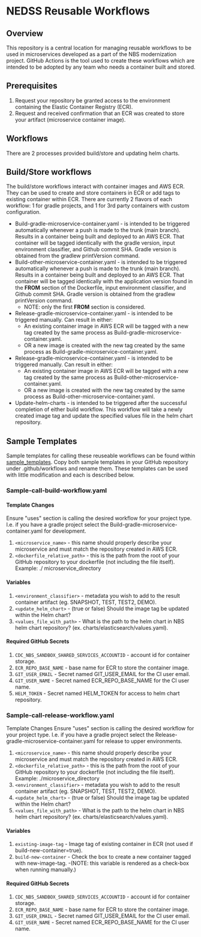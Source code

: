 # NEDSS Reusable Workflows
## Overview
This repository is a central location for managing reusable workflows to be used in microservices developed as a part of the NBS modernization project. GitHub Actions is the tool used to create these workflows which are intended to be adopted by any team who needs a container built and stored.

## Prerequisites
1. Request your repository be granted access to the environment containing the Elastic Container Registry (ECR).
2. Request and received confirmation that an ECR was created to store your artifact (microservice container image).

## Workflows
There are 2 processes provided build/store and updating helm charts.

## Build/Store workflows
The build/store workflows interact with container images and AWS ECR. They can be used to create and store containers in ECR or add tags to existing container within ECR. There are currently 2 flavors of each workflow: 1 for gradle projects, and 1 for 3rd party containers with custom configuration.

- Build-gradle-microservice-container.yaml - is intended to be triggered automatically whenever a push is made to the trunk (main branch). Results in a container being built and deployed to an AWS ECR. That container will be tagged identically with the gradle version, input environment classifier, and Github commit SHA. Gradle version is obtained from the gradlew printVersion command.
- Build-other-microservice-container.yaml - is intended to be triggered automatically whenever a push is made to the trunk (main branch). Results in a container being built and deployed to an AWS ECR. That container will be tagged identically with the application version found in the **FROM** section of the Dockerfile, input environment classifier, and Github commit SHA. Gradle version is obtained from the gradlew printVersion command.
  - NOTE: only the first **FROM** section is considered. 
- Release-gradle-microservice-container.yaml - is intended to be triggered manually. Can result in either:
  - An existing container image in AWS ECR will be tagged with a new tag created by the same process as Build-gradle-microservice-container.yaml.
  - OR a new image is created with the new tag created by the same process as Build-gradle-microservice-container.yaml.
- Release-gradle-microservice-container.yaml - is intended to be triggered manually. Can result in either:
  - An existing container image in AWS ECR will be tagged with a new tag created by the same process as Build-other-microservice-container.yaml.
  - OR a new image is created with the new tag created by the same process as Build-other-microservice-container.yaml.
- Update-helm-charts - is intended to be triggered after the successful completion of either build workflow. This workflow will take a newly created image tag and update the specified values file in the helm chart repository.

## Sample Templates
Sample templates for calling these reuseable workflows can be found within [sample_templates](./sample_templates/). Copy both sample templates in your GitHub repository under .github/workflows and rename them. These templates can be used with little modification and each is described below.

### Sample-call-build-workflow.yaml
#### Template Changes
Ensure "uses" section is calling the desired workflow for your project type. I.e. if you have a gradle project select the Build-gradle-microservice-container.yaml for development. 
   
1. `<microservice_name>` - this name should properly describe your microservice and must match the repository created in AWS ECR.
2. `<dockerfile_relative_path>` - this is the path from the root of your GitHub repository to your dockerfile (not including the file itself). Example: ./
microservice_directory

#### Variables
1. `<environment_classifier>` - metadata you wish to add to the result container artifact (eg. SNAPSHOT, TEST, TEST2, DEMO).
2. `<update_helm_chart>` - (true or false) Should the image tag be updated within the Helm chart?
3. `<values_file_with_path>` - What is the path to the helm chart in NBS helm chart repository? (ex. charts/elasticsearch/values.yaml).

#### Required GitHub Secrets
1. `CDC_NBS_SANDBOX_SHARED_SERVICES_ACCOUNTID` - account id for container storage.
2. `ECR_REPO_BASE_NAME` - base name for ECR to store the container image.
3. `GIT_USER_EMAIL` - Secret named GIT_USER_EMAIL for the CI user email.
4. `GIT_USER_NAME` - Secret named ECR_REPO_BASE_NAME for the CI user name.
5. `HELM_TOKEN` - Secret named HELM_TOKEN for access to helm chart repository.

### Sample-call-release-workflow.yaml
Template Changes
Ensure "uses" section is calling the desired workflow for your project type. I.e. if you have a gradle project select the Release-gradle-microservice-container.yaml for release to upper environments.  
  
1. `<microservice_name>` - this name should properly describe your microservice and must match the repository created in AWS ECR.
2. `<dockerfile_relative_path>` - this is the path from the root of your GitHub repository to your dockerfile (not including the file itself). Example: ./microservice_directory
3. `<environment_classifier>` - metadata you wish to add to the result container artifact (eg. SNAPSHOT, TEST, TEST2, DEMO).
4. `<update_helm_chart>` - (true or false) Should the image tag be updated within the Helm chart?
5. `<values_file_with_path>` - What is the path to the helm chart in NBS helm chart repository? (ex. charts/elasticsearch/values.yaml).

#### Variables
1. `existing-image-tag` - Image tag of existing container in ECR (not used if build-new-container=true).
3. `build-new-container` - Check the box to create a new container tagged with new-image-tag. 
   -(NOTE: this variable is rendered as a check-box when running manually.)

#### Required GitHub Secrets
1. `CDC_NBS_SANDBOX_SHARED_SERVICES_ACCOUNTID` - account id for container storage.
2. `ECR_REPO_BASE_NAME` - base name for ECR to store the container image.
3. `GIT_USER_EMAIL` - Secret named GIT_USER_EMAIL for the CI user email.
4. `GIT_USER_NAME` - Secret named ECR_REPO_BASE_NAME for the CI user name.

